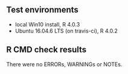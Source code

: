 ## Test environments
* local Win10 install, R 4.0.3
* Ubuntu 16.04.6 LTS (on travis-ci), R 4.0.2

## R CMD check results
There were no ERRORs, WARNINGs or NOTEs.


